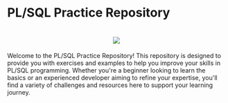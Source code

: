 # PL/SQL Practice Repository

<h1 align="center">
    <img src="https://readme-typing-svg.demolab.com?font=Libre+Barcode+128+Text&size=50&duration=2499&pause=800&color=A9A990&background=FF860F00&center=true&random=false&width=435&lines=Hello%2C+I'm+UMAIR+SAAD;PL/SQL+Practice+Repository;" />
</h1>

Welcome to the PL/SQL Practice Repository! This repository is designed to provide you with exercises and examples to help you improve your skills in PL/SQL programming. Whether you're a beginner looking to learn the basics or an experienced developer aiming to refine your expertise, you'll find a variety of challenges and resources here to support your learning journey.

